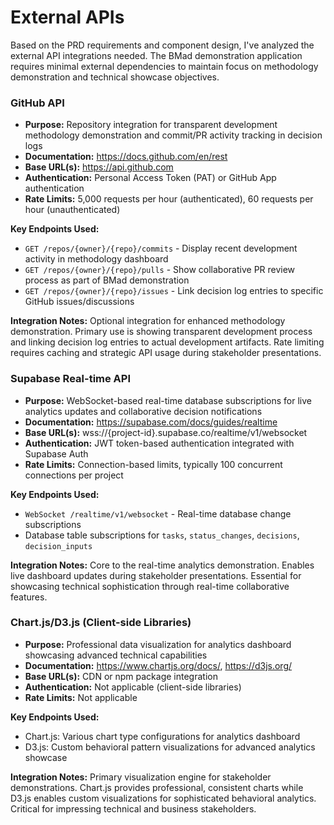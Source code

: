 # External APIs

Based on the PRD requirements and component design, I've analyzed the external API integrations needed. The BMad demonstration application requires minimal external dependencies to maintain focus on methodology demonstration and technical showcase objectives.

### GitHub API

- **Purpose:** Repository integration for transparent development methodology demonstration and commit/PR activity tracking in decision logs
- **Documentation:** https://docs.github.com/en/rest
- **Base URL(s):** https://api.github.com
- **Authentication:** Personal Access Token (PAT) or GitHub App authentication
- **Rate Limits:** 5,000 requests per hour (authenticated), 60 requests per hour (unauthenticated)

**Key Endpoints Used:**
- `GET /repos/{owner}/{repo}/commits` - Display recent development activity in methodology dashboard
- `GET /repos/{owner}/{repo}/pulls` - Show collaborative PR review process as part of BMad demonstration
- `GET /repos/{owner}/{repo}/issues` - Link decision log entries to specific GitHub issues/discussions

**Integration Notes:** Optional integration for enhanced methodology demonstration. Primary use is showing transparent development process and linking decision log entries to actual development artifacts. Rate limiting requires caching and strategic API usage during stakeholder presentations.

### Supabase Real-time API

- **Purpose:** WebSocket-based real-time database subscriptions for live analytics updates and collaborative decision notifications
- **Documentation:** https://supabase.com/docs/guides/realtime
- **Base URL(s):** wss://{project-id}.supabase.co/realtime/v1/websocket
- **Authentication:** JWT token-based authentication integrated with Supabase Auth
- **Rate Limits:** Connection-based limits, typically 100 concurrent connections per project

**Key Endpoints Used:**
- `WebSocket /realtime/v1/websocket` - Real-time database change subscriptions
- Database table subscriptions for `tasks`, `status_changes`, `decisions`, `decision_inputs`

**Integration Notes:** Core to the real-time analytics demonstration. Enables live dashboard updates during stakeholder presentations. Essential for showcasing technical sophistication through real-time collaborative features.

### Chart.js/D3.js (Client-side Libraries)

- **Purpose:** Professional data visualization for analytics dashboard showcasing advanced technical capabilities
- **Documentation:** https://www.chartjs.org/docs/, https://d3js.org/
- **Base URL(s):** CDN or npm package integration
- **Authentication:** Not applicable (client-side libraries)
- **Rate Limits:** Not applicable

**Key Endpoints Used:**
- Chart.js: Various chart type configurations for analytics dashboard
- D3.js: Custom behavioral pattern visualizations for advanced analytics showcase

**Integration Notes:** Primary visualization engine for stakeholder demonstrations. Chart.js provides professional, consistent charts while D3.js enables custom visualizations for sophisticated behavioral analytics. Critical for impressing technical and business stakeholders.
